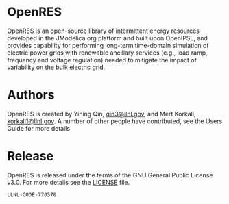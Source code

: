 # OpenRES
OpenRES is an open-source library of intermittent energy resources developed in the JModelica.org platform and built upon OpenIPSL, and provides capability for performing long-term time-domain simulation of electric power grids with renewable ancillary services (e.g., load ramp, frequency and voltage regulation) needed to mitigate the impact of variability on the bulk electric grid.

# Authors
OpenRES is created by Yining Qin, qin3@llnl.gov, and Mert Korkali, korkali1@llnl.gov. A number of other people have contributed, see the Users Guide for more details

# Release
OpenRES is released under the terms of the GNU General Public License v3.0. For more details see the
[LICENSE](LICENSE) file.

``LLNL-CODE-770578``
